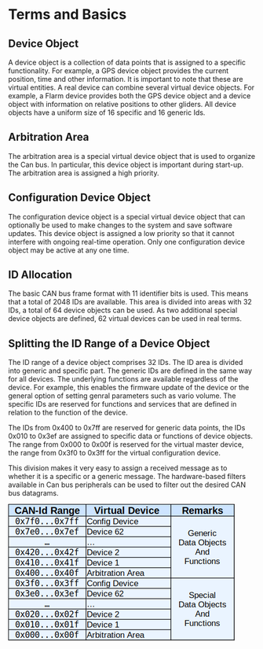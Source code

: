 Terms and Basics
===

Device Object
---
A device object is a collection of data points that is assigned to a specific functionality. For example, a GPS device object provides the current position, time and other information. It is important to note that these are virtual entities. A real device can combine several virtual device objects. For example, a Flarm device provides both the GPS device object and a device object with information on relative positions to other gliders. All device objects have a uniform size of 16 specific and 16 generic Ids.

Arbitration Area
---
The arbitration area is a special virtual device object that is used to organize the Can bus. In particular, this device object is important during start-up. The arbitration area is assigned a high priority.

Configuration Device Object
---
The configuration device object is a special virtual device object that can optionally be used to make changes to the system and save software updates. This device object is assigned a low priority so that it cannot interfere with ongoing real-time operation. Only one configuration device object may be active at any one time.

ID Allocation
---
The basic CAN bus frame format with 11 identifier bits is used. This means that a total of 2048 IDs are available. This area is divided into areas with 32 IDs, a total of 64 device objects can be used. As two additional special device objects are defined, 62 virtual devices can be used in real terms.

Splitting the ID Range of a Device Object
---
The ID range of a device object comprises 32 IDs. The ID area is divided into generic and specific part. The generic IDs are defined in the same way for all devices. The underlying functions are available regardless of the device. For example, this enables the firmware update of the device or the general option of setting genral parameters such as vario volume. The specific IDs are reserved for functions and services that are defined in relation to the function of the device.

The IDs from 0x400 to 0x7ff are reserved for generic data points, the IDs 0x010 to 0x3ef are assigned to specific data or functions of device objects. The range from 0x000 to 0x00f is reserved for the virtual master device, the range from 0x3f0 to 0x3ff for the virtual configuration device.

This division makes it very easy to assign a received message as to whether it is a specific or a generic message. The hardware-based filters available in Can bus peripherals can be used to filter out the desired CAN bus datagrams.

![CAN-ID_Ranges](./id_ranges.png)
